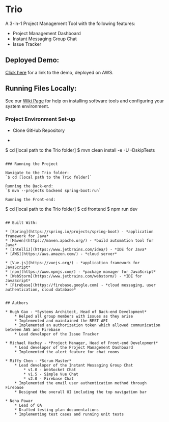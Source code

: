# Trio

A 3-in-1 Project Management Tool with the following features:
* Project Management Dashboard
* Instant Messaging Group Chat
* Issue Tracker


## Deployed Demo:

[Click here](http://ec2-54-210-102-133.compute-1.amazonaws.com:8080/login) for a link to the demo, deployed on AWS.


## Running Files Locally:

See our [Wiki Page](https://github.com/hgao3/Trio/wiki) for help on installing software tools and configuring your system environment.

### Project Environment Set-up

* Clone GitHub Repository
* ```
$ cd [local path to the Trio folder]
$ mvn clean install -e -U -DskipTests
```

### Running the Project

Navigate to the Trio folder:
`$ cd [local path to the Trio folder]`

Running the Back-end:
`$ mvn --projects backend spring-boot:run`

Running the Front-end:
```
$ cd [local path to the Trio folder]
$ cd frontend
$ npm run dev
```

## Built With:

* [Spring](https://spring.io/projects/spring-boot) - *application framework for Java*
* [Maven](https://maven.apache.org/) - *build automation tool for Java*
* [IntelliJ](https://www.jetbrains.com/idea/) - *IDE for Java*
* [AWS](https://aws.amazon.com/) - *cloud server*

* [Vue.js](https://vuejs.org/) - *application framework for JavaScript*
* [npm](https://www.npmjs.com/) - *package manager for JavaScript*
* [WebStorm](https://www.jetbrains.com/webstorm/) - *IDE for JavaScript*
* [Firebase](https://firebase.google.com) - *cloud messaging, user authentication, cloud database*


## Authors

* Hugh Gao - *Systems Architect, Head of Back-end Development*
	* Helped all group members with issues as they arise
	* Implemented and maintained the REST API
	* Implemented an authorization token which allowed communication between AWS and Firebase
	* Lead developer of the Issue Tracker

* Michael Hachey - *Project Manager, Head of Front-end Development*
	* Lead developer of the Project Management Dashboard
	* Implemented the alert feature for chat rooms

* Miffy Chen - *Scrum Master*
	* Lead developer of the Instant Messaging Group Chat
		* v1.0 - WebSocket Chat
		* v1.5 - Simple Vue Chat
		* v2.0 - Firebase Chat
	* Implemented the email user authentication method through Firebase
	* Designed the overall UI including the top navigation bar

* Neha Pawar
	* Lead of QA
	* Drafted testing plan documentations
	* Implementing test cases and running unit tests